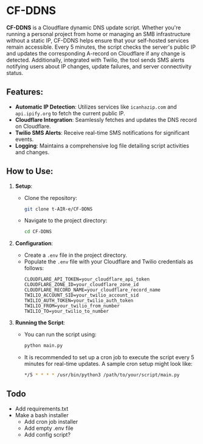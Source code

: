 # CF-DDNS
**CF-DDNS** is a Cloudflare dynamic DNS update script. Whether you're running a personal project from home or managing an SMB infrastructure without a static IP, CF-DDNS helps ensure that your self-hosted services remain accessible. Every 5 minutes, the script checks the server's public IP and updates the corresponding A-record on Cloudflare if any change is detected. Additionally, integrated with Twilio, the tool sends SMS alerts notifying users about IP changes, update failures, and server connectivity status.

## Features:
- **Automatic IP Detection**: Utilizes services like `icanhazip.com` and `api.ipify.org` to fetch the current public IP.
- **Cloudflare Integration**: Seamlessly fetches and updates the DNS record on Cloudflare.
- **Twilio SMS Alerts**: Receive real-time SMS notifications for significant events.
- **Logging**: Maintains a comprehensive log file detailing script activities and changes.

## How to Use:
1. **Setup**:
    - Clone the repository: 
      ```bash
      git clone t-AIR-e/CF-DDNS
      ```
    - Navigate to the project directory: 
      ```bash
      cd CF-DDNS
      ```

2. **Configuration**:
    - Create a `.env` file in the project directory.
    - Populate the `.env` file with your Cloudflare and Twilio credentials as follows:
      ```env
      CLOUDFLARE_API_TOKEN=your_cloudflare_api_token
      CLOUDFLARE_ZONE_ID=your_cloudflare_zone_id
      CLOUDFLARE_RECORD_NAME=your_cloudflare_record_name
      TWILIO_ACCOUNT_SID=your_twilio_account_sid
      TWILIO_AUTH_TOKEN=your_twilio_auth_token
      TWILIO_FROM=your_twilio_from_number
      TWILIO_TO=your_twilio_to_number
      ```

3. **Running the Script**:
    - You can run the script using: 
      ```bash
      python main.py
      ```
    - It is recommended to set up a cron job to execute the script every 5 minutes for real-time updates. A sample cron setup might look like:
      ```bash
      */5 * * * * /usr/bin/python3 /path/to/your/script/main.py
      ```

  ## Todo
  - Add requirements.txt
  - Make a bash installer
      - Add cron job installer
      - Add empty .env file
      - Add config script?
